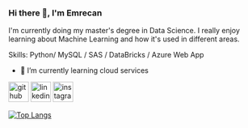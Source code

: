### Hi there 👋, I'm Emrecan
I'm currently doing my master's degree in Data Science. I really enjoy learning about Machine Learning and how it's used in different areas.

Skills: Python/ MySQL / SAS / DataBricks / Azure Web App

- 🌱 I’m currently learning cloud services 


[<img src='https://cdn.jsdelivr.net/npm/simple-icons@3.0.1/icons/github.svg' alt='github' height='40'>](https://github.com/emrecanduran)  [<img src='https://cdn.jsdelivr.net/npm/simple-icons@3.0.1/icons/linkedin.svg' alt='linkedin' height='40'>](https://www.linkedin.com/in/emrecanduran/)  [<img src='https://cdn.jsdelivr.net/npm/simple-icons@3.0.1/icons/instagram.svg' alt='instagram' height='40'>](https://www.instagram.com/eemrecanduran/)  

[![Top Langs](https://github-readme-stats.vercel.app/api/top-langs/?username=emrecanduran)](https://github.com/anuraghazra/github-readme-stats)

